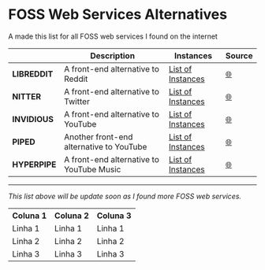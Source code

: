 # FOSS Web Services Alternatives

A made this list for all FOSS web services I found on the internet

|          | Description | Instances | Source |
|----------|-------------|-----------|--------|
| **LIBREDDIT**| A front-end alternative to Reddit | [List of Instances](https://github.com/libreddit/libreddit-instances/blob/master/instances.md) | [🌐](https://github.com/libreddit/libreddit) |
| **NITTER** | A front-end alternative to Twitter | [List of Instances](https://github.com/zedeus/nitter/wiki/Instances) | [🌐](https://github.com/zedeus/nitter) |
| **INVIDIOUS** | A front-end alternative to YouTube | [List of Instances](https://docs.invidious.io/instances/) | [🌐](https://github.com/iv-org) |
| **PIPED** | Another front-end alternative to YouTube | [List of Instances](https://github.com/TeamPiped/Piped/wiki/Instances) | [🌐](https://github.com/TeamPiped/Piped) |
| **HYPERPIPE** | A front-end alternative to YouTube Music | [List of Instances](https://hyperpipe.codeberg.page/) | [🌐](https://codeberg.org/Hyperpipe/Hyperpipe) |

---

_This list above will be update soon as I found more FOSS web services._

<table border="0">
  <tr>
    <th>Coluna 1</th>
    <th>Coluna 2</th>
    <th>Coluna 3</th>
  </tr>
  <tr>
    <td>Linha 1</td>
    <td>Linha 1</td>
    <td>Linha 1</td>
  </tr>
  <tr>
    <td>Linha 2</td>
    <td>Linha 2</td>
    <td>Linha 2</td>
  </tr>
  <tr>
    <td>Linha 3</td>
    <td>Linha 3</td>
    <td>Linha 3</td>
  </tr>
</table>
